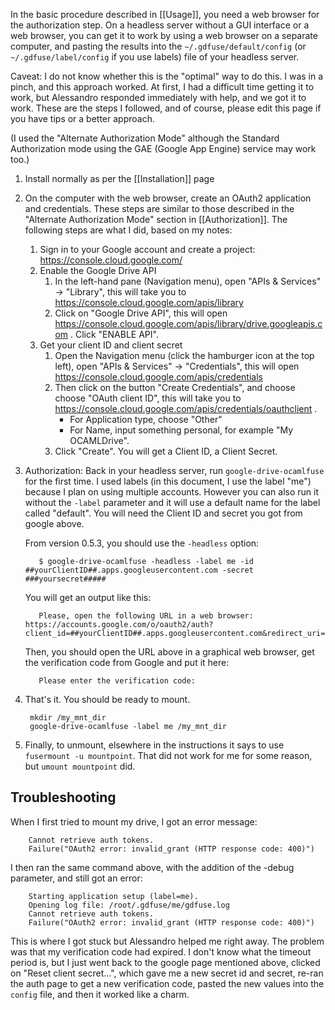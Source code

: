In the basic procedure described in [[Usage]], you need a web browser for the authorization step.  On a headless server without a GUI interface or a web browser, you can get it to work by using a web browser on a separate computer, and pasting the results into the `~/.gdfuse/default/config` (or `~/.gdfuse/label/config` if you use labels) file of your headless server.

Caveat: I do not know whether this is the "optimal" way to do this.  I was in a pinch, and this approach worked.  At first, I had a difficult time getting it to work, but Alessandro responded immediately with help, and we got it to work.   These are the steps I followed, and of course, please edit this page if you have tips or a better approach.   

(I used the "Alternate Authorization Mode"  although the Standard Authorization mode using the GAE (Google App Engine) service may work too.)

1. Install normally as per the [[Installation]] page
1. On the computer with the web browser, create an OAuth2 application and credentials. These steps are similar to those described in the "Alternate Authorization Mode" section in [[Authorization]]. The following steps are what I did, based on my notes:
    1. Sign in to your Google account and create a project: https://console.cloud.google.com/
    1. Enable the Google Drive API
        1. In the left-hand pane (Navigation menu), open "APIs & Services" -> "Library", this will take you to https://console.cloud.google.com/apis/library
        1. Click on "Google Drive API", this will open https://console.cloud.google.com/apis/library/drive.googleapis.com . Click "ENABLE API".
    1. Get your client ID and client secret
        1. Open the Navigation menu (click the hamburger icon at the top left), open "APIs & Services" -> "Credentials", this will open https://console.cloud.google.com/apis/credentials
        1. Then click on the button "Create Credentials", and choose choose "OAuth client ID", this will take you to https://console.cloud.google.com/apis/credentials/oauthclient .
            * For Application type, choose "Other"
            * For Name, input something personal, for example "My OCAMLDrive".
        1. Click "Create". You will get a Client ID, a Client Secret.

1. Authorization: Back in your headless server, run `google-drive-ocamlfuse` for the first time. I used labels (in this document, I use the label "me") because I plan on using multiple accounts. However you can also run it without the `-label` parameter and it will use a default name for the label called "default". You will need the Client ID and secret you got from google above.

    From version 0.5.3, you should use the `-headless` option:

          $ google-drive-ocamlfuse -headless -label me -id ##yourClientID##.apps.googleusercontent.com -secret ###yoursecret##### 

    You will get an output like this:

          Please, open the following URL in a web browser: https://accounts.google.com/o/oauth2/auth?client_id=##yourClientID##.apps.googleusercontent.com&redirect_uri=urn%3Aietf%3Awg%3Aoauth%3A2.0%3Aoob&scope=https%3A%2F%2Fwww.googleapis.com%2Fauth%2Fdrive&response_type=code&access_type=offline&approval_prompt=force

    Then, you should open the URL above in a graphical web browser, get the verification code from Google
    and put it here:

          Please enter the verification code: 

1. That's it. You should be ready to mount.

        mkdir /my_mnt_dir
        google-drive-ocamlfuse -label me /my_mnt_dir

1. Finally, to unmount, elsewhere in the instructions it says to use `fusermount -u mountpoint`.  That did not work for me for some reason, but `umount mountpoint` did.

Troubleshooting
---------------

When I first tried to mount my drive, I got an error message:


        Cannot retrieve auth tokens.
        Failure("OAuth2 error: invalid_grant (HTTP response code: 400)")


I then ran the same command above, with the addition of the -debug parameter, and still got an error:

		Starting application setup (label=me).
		Opening log file: /root/.gdfuse/me/gdfuse.log
		Cannot retrieve auth tokens.
		Failure("OAuth2 error: invalid_grant (HTTP response code: 400)")

This is where I got stuck but Alessandro helped me right away.  The problem was that my verification code had expired. I don't know what the timeout period is, but I just went back to the google page mentioned above, clicked on "Reset client secret…", which gave me a new secret id and secret, re-ran the auth page to get a new verification code, pasted  the new values into the `config` file, and then it worked like a charm. 